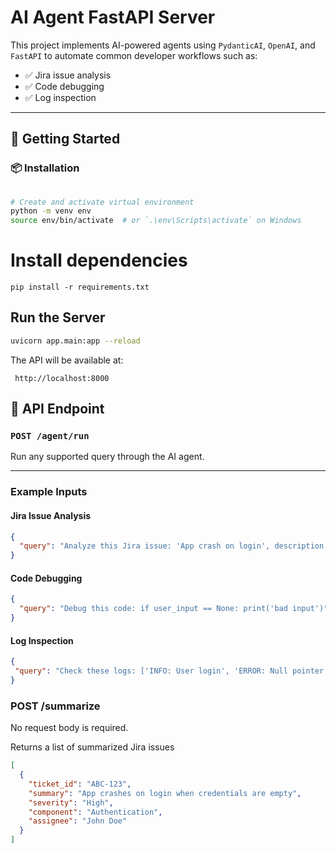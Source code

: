  
#  AI Agent FastAPI Server

This project implements AI-powered agents using `PydanticAI`, `OpenAI`, and `FastAPI` to automate common developer workflows such as:

- ✅ Jira issue analysis  
- ✅ Code debugging  
- ✅ Log inspection

---

## 🚀 Getting Started

### 📦 Installation

```bash
 
# Create and activate virtual environment
python -m venv env
source env/bin/activate  # or `.\env\Scripts\activate` on Windows
```

# Install dependencies

`pip install -r requirements.txt`
 
## Run the Server

``` bash
uvicorn app.main:app --reload
```

The API will be available at:

` http://localhost:8000`

## 📡 API Endpoint

### `POST /agent/run`

Run any supported query through the AI agent.

---

###  Example Inputs

#### Jira Issue Analysis

```json
{
  "query": "Analyze this Jira issue: 'App crash on login', description: 'App crashes when logging in with empty credentials'"
}
```

#### Code Debugging

```json
{
  "query": "Debug this code: if user_input == None: print('bad input')"
}
```

#### Log Inspection
 
 ```json
 {
  "query": "Check these logs: ['INFO: User login', 'ERROR: Null pointer exception', 'WARNING: Timeout']"
}
```


###  POST /summarize

No request body is required.

Returns a list of summarized Jira issues

```json
[
  {
    "ticket_id": "ABC-123",
    "summary": "App crashes on login when credentials are empty",
    "severity": "High",
    "component": "Authentication",
    "assignee": "John Doe"
  }
]
```
